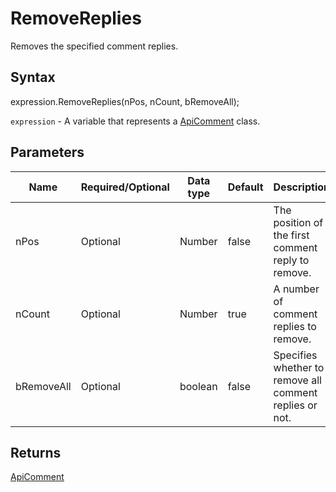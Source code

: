 # RemoveReplies

Removes the specified comment replies.

## Syntax

expression.RemoveReplies(nPos, nCount, bRemoveAll);

`expression` - A variable that represents a [ApiComment](../ApiComment.md) class.

## Parameters

| **Name** | **Required/Optional** | **Data type** | **Default** | **Description** |
| ------------- | ------------- | ------------- | ------------- | ------------- |
| nPos | Optional | Number | false | The position of the first comment reply to remove. |
| nCount | Optional | Number | true | A number of comment replies to remove. |
| bRemoveAll | Optional | boolean | false | Specifies whether to remove all comment replies or not. |

## Returns

[ApiComment](../../ApiComment/ApiComment.md)